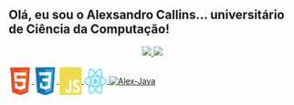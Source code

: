## Olá, eu sou o Alexsandro Callins... universitário de Ciência da Computação!

<div align="center">
  <a href="https://github.com/alexsandrocallins">
  <img height="180em" src="https://github-readme-stats.vercel.app/api?username=alexsandrocallins&show_icons=true&theme=dark&include_all_commits=true&count_private=true"/>
  <img height="180em" src="https://github-readme-stats.vercel.app/api/top-langs/?username=alexsandrocallins&layout=compact&langs_count=7&theme=dark"/>
</div>

<div style="display: inline_block"> <br>
  <img align="center" alt="Alex-HTML" height="50" width="40" src="https://raw.githubusercontent.com/devicons/devicon/master/icons/html5/html5-original.svg">
  <img align="center" alt="Alex-CSS" height="50" width="40" src="https://raw.githubusercontent.com/devicons/devicon/master/icons/css3/css3-original.svg">
  <img align="center" alt="Alex-Js" height="50" width="40" src="https://raw.githubusercontent.com/devicons/devicon/master/icons/javascript/javascript-plain.svg">
  <img align="center" alt="Alex-React" height="50" width="40" src="https://raw.githubusercontent.com/devicons/devicon/master/icons/react/react-original.svg">
  <img align="center" alt="Alex-Java" height="50" width="50" src="https://cdn.jsdelivr.net/gh/devicons/devicon/icons/java/java-original-wordmark.svg">
          
  
  <!--
  <img align="right" alt="Alex-pic" height="150" style="border-radius:50px;" src="https://cdn.discordapp.com/attachments/912465218431500301/981278616660889641/download20220502154052.png">
</div>
 -->
  ##






<!--<p align="center">
        <img src="https://raw.githubusercontent.com/bornmay/bornmay/Update/svg/Bottom.svg" alt="Github Stats" />
</p>-->
